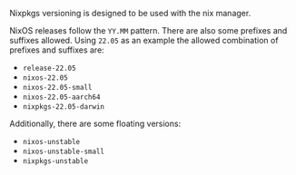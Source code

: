 Nixpkgs versioning is designed to be used with the nix manager.

NixOS releases follow the `YY.MM` pattern.
There are also some prefixes and suffixes allowed.
Using `22.05` as an example the allowed combination of prefixes and suffixes are:

-   `release-22.05`
-   `nixos-22.05`
-   `nixos-22.05-small`
-   `nixos-22.05-aarch64`
-   `nixpkgs-22.05-darwin`

Additionally, there are some floating versions:

-   `nixos-unstable`
-   `nixos-unstable-small`
-   `nixpkgs-unstable`
